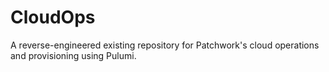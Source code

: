 # CloudOps
A reverse-engineered existing repository for Patchwork's cloud operations and provisioning using Pulumi.
